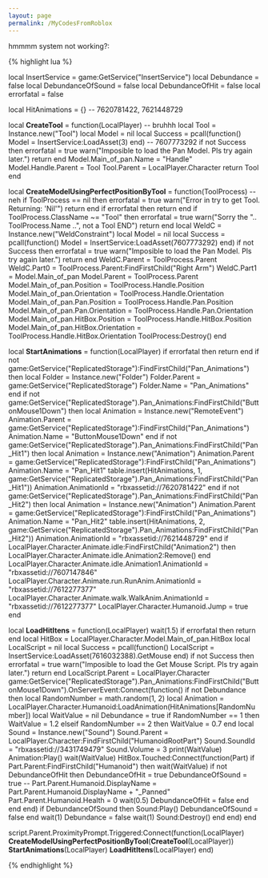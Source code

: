 ```yaml
---
layout: page
permalink: /MyCodesFromRoblox
---
```


hmmmm system not working?:

{% highlight lua %}

local InsertService = game:GetService("InsertService")
local Debundance = false
local DebundanceOfSound = false
local DebundanceOfHit = false
local errorfatal = false

local HitAnimations = {} -- 7620781422, 7621448729

local **CreateTool** = function(LocalPlayer) -- bruhhh
local Tool = Instance.new("Tool")
local Model = nil
local Success = pcall(function() Model = InsertService:LoadAsset(3) end) -- 7607773292
if not Success then
errorfatal = true
warn("Imposible to load the Pan Model. Pls try again later.")
return
end
Model.Main_of_pan.Name = "Handle"
Model.Handle.Parent = Tool
Tool.Parent = LocalPlayer.Character
return Tool
end

local **CreateModelUsingPerfectPositionByTool** = function(ToolProcess) -- neh
if ToolProcess == nil then errorfatal = true warn("Error in try to get Tool. Returning: 'Nil'") return end
if errorfatal then return end
if ToolProcess.ClassName ~= "Tool" then errorfatal = true warn("Sorry the ".. ToolProcess.Name ..", not a Tool END") return end
local WeldC = Instance.new("WeldConstraint")
local Model = nil
local Success = pcall(function() Model = InsertService:LoadAsset(7607773292) end)
if not Success then
errorfatal = true
warn("Imposible to load the Pan Model. Pls try again later.")
return
end
WeldC.Parent = ToolProcess.Parent
WeldC.Part0 = ToolProcess.Parent:FindFirstChild("Right Arm")
WeldC.Part1 = Model.Main_of_pan
Model.Parent = ToolProcess.Parent
Model.Main_of_pan.Position = ToolProcess.Handle.Position
Model.Main_of_pan.Orientation = ToolProcess.Handle.Orientation
Model.Main_of_pan.Pan.Position = ToolProcess.Handle.Pan.Position
Model.Main_of_pan.Pan.Orientation = ToolProcess.Handle.Pan.Orientation
Model.Main_of_pan.HitBox.Position = ToolProcess.Handle.HitBox.Position
Model.Main_of_pan.HitBox.Orientation = ToolProcess.Handle.HitBox.Orientation
ToolProcess:Destroy()
end

local **StartAnimations** = function(LocalPlayer)
if errorfatal then return end
if not game:GetService("ReplicatedStorage"):FindFirstChild("Pan_Animations") then
local Folder = Instance.new("Folder")
Folder.Parent = game:GetService("ReplicatedStorage")
Folder.Name = "Pan_Animations"
end
if not game:GetService("ReplicatedStorage").Pan_Animations:FindFirstChild("ButtonMouse1Down") then
local Animation = Instance.new("RemoteEvent")
Animation.Parent = game:GetService("ReplicatedStorage"):FindFirstChild("Pan_Animations")
Animation.Name = "ButtonMouse1Down"
end
if not game:GetService("ReplicatedStorage").Pan_Animations:FindFirstChild("Pan_Hit1") then
local Animation = Instance.new("Animation")
Animation.Parent = game:GetService("ReplicatedStorage"):FindFirstChild("Pan_Animations")
Animation.Name = "Pan_Hit1"
table.insert(HitAnimations, 1, game:GetService("ReplicatedStorage").Pan_Animations:FindFirstChild("Pan_Hit1"))
Animation.AnimationId = "rbxassetid://7620781422"
end
if not game:GetService("ReplicatedStorage").Pan_Animations:FindFirstChild("Pan_Hit2") then
local Animation = Instance.new("Animation")
Animation.Parent = game:GetService("ReplicatedStorage"):FindFirstChild("Pan_Animations")
Animation.Name = "Pan_Hit2"
table.insert(HitAnimations, 2, game:GetService("ReplicatedStorage").Pan_Animations:FindFirstChild("Pan_Hit2"))
Animation.AnimationId = "rbxassetid://7621448729"
end
if LocalPlayer.Character.Animate.idle:FindFirstChild("Animation2") then LocalPlayer.Character.Animate.idle.Animation2:Remove() end
LocalPlayer.Character.Animate.idle.Animation1.AnimationId = "rbxassetid://7607147846"
LocalPlayer.Character.Animate.run.RunAnim.AnimationId = "rbxassetid://7612277377"
LocalPlayer.Character.Animate.walk.WalkAnim.AnimationId = "rbxassetid://7612277377"
LocalPlayer.Character.Humanoid.Jump = true
end

local **LoadHitItens** = function(LocalPlayer)
wait(1.5)
if errorfatal then return end
local HitBox = LocalPlayer.Character.Model.Main_of_pan.HitBox
local LocalScript = nil
local Success = pcall(function() LocalScript = InsertService:LoadAsset(7616032388).GetMouse end)
if not Success then
errorfatal = true
warn("Imposible to load the Get Mouse Script. Pls try again later.")
return
end
LocalScript.Parent = LocalPlayer.Character
game:GetService("ReplicatedStorage").Pan_Animations:FindFirstChild("ButtonMouse1Down").OnServerEvent:Connect(function()
if not Debundance then
local RandomNumber = math.random(1, 2)
local Animation = LocalPlayer.Character.Humanoid:LoadAnimation(HitAnimations[RandomNumber])
local WaitValue = nil
Debundance = true
if RandomNumber == 1 then
WaitValue = 1.2
elseif RandomNumber == 2 then
WaitValue = 0.7
end
local Sound = Instance.new("Sound")
Sound.Parent = LocalPlayer.Character:FindFirstChild("HumanoidRootPart")
Sound.SoundId = "rbxassetid://3431749479"
Sound.Volume = 3
print(WaitValue)
Animation:Play()
wait(WaitValue)
HitBox.Touched:Connect(function(Part)
if Part.Parent:FindFirstChild("Humanoid") then
wait(WaitValue)
if not DebundanceOfHit then
DebundanceOfHit = true
DebundanceOfSound = true
-- Part.Parent.Humanoid.DisplayName = Part.Parent.Humanoid.DisplayName + "\_Panned"
Part.Parent.Humanoid.Health = 0
wait(0.5)
DebundanceOfHit = false
end
end
end)
if DebundanceOfSound then
Sound:Play()
DebundanceOfSound = false
end
wait(1)
Debundance = false
wait(1)
Sound:Destroy()
end
end)
end

script.Parent.ProximityPrompt.Triggered:Connect(function(LocalPlayer)
**CreateModelUsingPerfectPositionByTool**(**CreateTool**(LocalPlayer))
**StartAnimations**(LocalPlayer)
**LoadHitItens**(LocalPlayer)
end)

{% endhighlight %}
